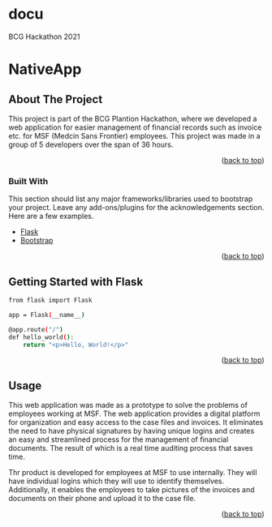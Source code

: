 # docu
BCG Hackathon 2021

# NativeApp

<!-- ABOUT THE PROJECT -->
## About The Project

This project is part of the BCG Plantion Hackathon, where we developed a web application for easier management of financial records such as invoice etc. for MSF (Medcin Sans Frontier) employees. This project was made in a group of 5 developers over the span of 36 hours.
<p align="right">(<a href="#top">back to top</a>)</p>


<!-- BUILT WITH -->
### Built With

This section should list any major frameworks/libraries used to bootstrap your project. Leave any add-ons/plugins for the acknowledgements section. Here are a few examples.

* [Flask](https://flask.palletsprojects.com/en/2.1.x/)
* [Bootstrap](https://getbootstrap.com)

<p align="right">(<a href="#top">back to top</a>)</p>



<!-- GETTING STARTED -->
## Getting Started with Flask
```sh
from flask import Flask

app = Flask(__name__)

@app.route("/")
def hello_world():
    return "<p>Hello, World!</p>"
```

<p align="right">(<a href="#top">back to top</a>)</p>



<!-- USAGE EXAMPLES -->
## Usage
This web application was made as a prototype to solve the problems of employees working at MSF. The web application provides a digital platform for organization and easy access to the case files and invoices.  It eliminates the need to have physical signatures by having unique logins and creates an easy and streamlined process for the management of financial documents. The result of which is a real time auditing process that saves time.

Thr product is developed for employees at MSF to use internally. They will have individual logins which they will use to identify themselves. Additionally, it enables the employees to take pictures of the invoices and documents on their phone and upload it to the case file.




<p align="right">(<a href="#top">back to top</a>)</p>
